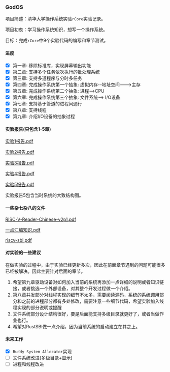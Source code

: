 ### GodOS

项目简述：清华大学操作系统实验`rCore`实验记录。

项目初衷：学习操作系统知识，想写一个操作系统。

目标：完成`rCore`中9个实验代码的编写和章节测试。

#### 进度

+ [x] 第一章: 移除标准库，实现屏幕输出功能
+ [x] 第二章: 支持多个任务依次执行的批处理系统
+ [x] 第三章: 支持多道程序与分时多任务
+ [x] 第四章: 完成操作系统第一个抽象: 虚拟内存--地址空间--->主存
+ [x] 第五章: 完成操作系统第二个抽象: 进程-->CPU
+ [x] 第六章: 完成操作系统第三个抽象: 文件系统--> I/O设备
+ [x] 第七章: 支持基于管道的进程间通行
+ [x] 第八章: 支持线程
+ [x] 第九章: 介绍I/O设备的抽象过程

#### 实验报告(只包含1-5章)

 [实验1报告.pdf](doc/实验1报告.pdf) 

 [实验2报告.pdf](doc/实验2报告.pdf) 

 [实验3报告.pdf](doc/实验3报告.pdf) 

 [实验4报告.pdf](doc/实验4报告.pdf) 

 [实验5报告.pdf](doc/实验5报告.pdf) 

实验报告5包含当时系统的大致结构图。

#### 一些杂七杂八的文件

 [RISC-V-Reader-Chinese-v2p1.pdf](doc/RISC-V-Reader-Chinese-v2p1.pdf) 

 [一点汇编知识.pdf](doc/一点汇编知识.pdf) 

 [riscv-sbi.pdf](doc/riscv-sbi.pdf) 

#### 对实验的一些建议

在做实验的过程中，由于实验已经更新多次，因此在前面章节遇到的问题可能很多已经被解决。因此主要针对后面的章节。

1. 希望第九章驱动设备对如何加入当前的系统再添加一点详细的说明或者知识链接，或者挑选一个外部设备，对其整个开发过程做一个介绍。
2. 第八章并发部分对线程实现的细节不太多，需要阅读源码，系统的系统调用部分和之前的进程部分都有多处修改，需要注意一些细节代码，希望实验加入线程实现的部分说明或提醒
3. 文件系统部分设计结构很好，要是后面能支持多级目录就更好了，或者当做作业也行。
4. 希望对RustSBI做一点介绍，因为当前系统的启动建立在其之上。

#### 未来工作

- [x] `Buddy System Allocator`实现
- [ ] 文件系统改进(多级目录+显示)
- [ ] 进程和线程改进
